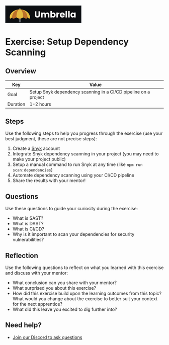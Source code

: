 <a href="../../overview/README.md"><img src="../umbrella.svg" alt="Umbrella project"></a>

# Exercise: Setup Dependency Scanning

## Overview

| Key | Value |
| --- | --- |
| Goal | Setup Snyk dependency scanning in a CI/CD pipeline on a project |
| Duration | 1-2 hours |

## Steps

Use the following steps to help you progress through the exercise (use your best judgment, these are not precise steps):

1. Create a [Snyk](https://snyk.io/) account
2. Integrate Snyk dependency scanning in your project (you may need to make your project public)
3. Setup a manual command to run Snyk at any time (like `npm run scan:dependencies`)
4. Automate dependency scanning using your CI/CD pipeline
5. Share the results with your mentor!

## Questions

Use these questions to guide your curiosity during the exercise:

- What is SAST?
- What is DAST?
- What is CI/CD?
- Why is it important to scan your dependencies for security vulnerabilities?

## Reflection

Use the following questions to reflect on what you learned with this exercise and discuss with your mentor:

- What conclusion can you share with your mentor?
- What surprised you about this exercise?
- How did this exercise build upon the learning outcomes from this topic? What would you change about the exercise to better suit your context for the next apprentice?
- What did this leave you excited to dig further into? 

## Need help?

- [Join our Discord to ask questions](https://discord.gg/bDVYvG3Czd)
